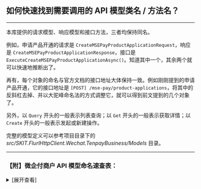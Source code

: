 ﻿## 如何快速找到需要调用的 API 模型类名 / 方法名？

---

本库提供的请求模型、响应模型和接口方法，三者均保持同名。

例如，申请产品开通的请求是 `CreateMSEPayProductApplicationRequest`，响应是 `CreateMSEPayProductApplicationResponse`，接口是 `ExecuteCreateMSEPayProductApplicationAsync()`。知道其中一个，其余两个就可以快速地推断出了。

再有，每个对象的命名与官方文档的接口地址大体保持一致。例如刚刚提到的申请产品开通，它的接口地址是 `[POST] /mse-pay/product-applications`，将其中的反斜杠去掉、并以大驼峰命名法的方式调整它，就可以得到前文提到的几个对象了。

另外，以 `Query` 开头的一般表示列表查询；以 `Get` 开头的一般表示获取详情；以 `Create` 开头的一般表示发起或新建操作。

完整的模型定义可以参考项目目录下的 _src/SKIT.FlurlHttpClient.Wechat.TenpayBusiness/Models_ 目录。

---

### 【附】微企付商户 API 模型命名速查表：

<details>

<summary>[展开查看]</summary>

-   商户入驻

    -   申请产品开通：`CreateMSEPayProductApplication`

    -   查询产品开通：`GetMSEPayProductApplicationByOutRequestNumber` / `GetMSEPayProductApplicationByRequestNumber`

    -   创建开通跳转链接：`CreateMSEPayProductApplicationLink`

    -   图片上传接口：`UploadFile`

-   H5 支付

    -   H5 支付预下单：`CreateMSEPayPaymentH5Pay`

    -   根据交易订单查询付款结果：`GetMSEPayPaymentByOutPaymentId` / `GetMSEPayPaymentByPaymentId`

    -   主动关单：`CloseMSEPayPayment`

    -   主动关单：`CloseMSEPayPayment`

-   公共资源 Redirect：

    -   获取跳转对象：`CreateMSEPayRedirectLink`

-   文件获取：

    -   获取账单文件下载地址：`GetMSEPayAccountBill`

    -   文件获取：`DownloadMSEPayAccountBill`

</details>
